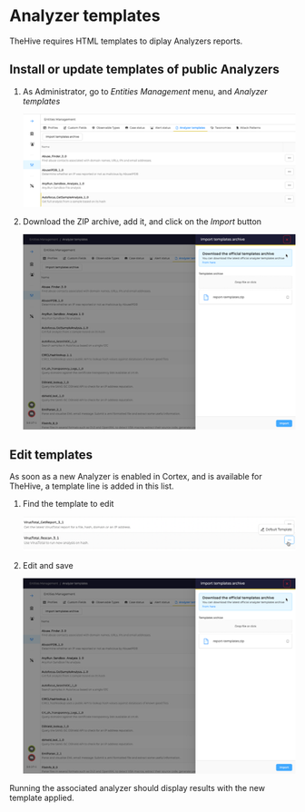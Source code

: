 # Analyzer templates

TheHive requires HTML templates to diplay Analyzers reports. 

## Install or update templates of public Analyzers
    
1. As Administrator, go to _Entities Management_ menu, and _Analyzer templates_

    ![](../images/administration-guides/analyzer-templates.png)

2. Download the ZIP archive, add it, and click on the _Import_ button

    ![](../images/administration-guides/analyzer-templates-import-button.png)


## Edit templates
As soon as a new Analyzer is enabled in Cortex, and is available for TheHive, a template line is added in this list.

1. Find the template to edit

    ![](../images/administration-guides/analyzer-templates-default.png)

2. Edit and save

    ![](../images/administration-guides/analyzer-templates-import-button.png)

Running the associated analyzer should display results with the new template applied.